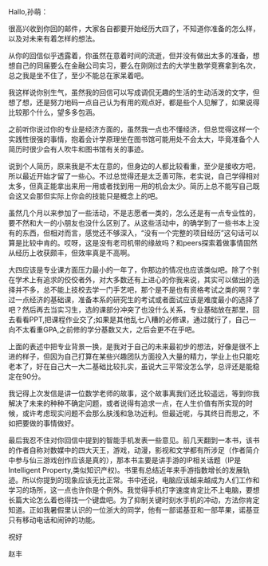 ﻿Hallo,孙萌：

很高兴收到你回的邮件，大家各自都要开始经历大四了，不知道你准备的怎么样，以及对未来有着怎样的想法。

从你的回信似乎透露着，你虽然在意着时间的流逝，但并没有做出太多的准备，想想自己的同届要么在金融公司实习，要么在刚刚过去的大学生数学竞赛拿到名次，总之我是坐不住了，至少不能总在家呆着吧。

我这样说你别生气，虽然我的回信可以写成调侃无趣的生活的生动活泼的文字，但想了想，还是努力地码一点自己认为有用的观点好，都是些个人见解了，如果说得比较那个什么，望多多包涵。

之前听你说过你的专业是经济方面的，虽然我一点也不懂经济，但总觉得这样一个实践性很强的事情，抱着会计学原理坐在图书馆可能用处不会太大，毕竟准备个人简历时很少会有人吹牛和图书馆有关的事迹。

说到个人简历，原来我是不太在意的，但身边的人都比较看重，至少是接收方吧，所以最近开始才留了一些心。不过总觉得还是太乏善可陈，老实说，自己学得相对太多，但真正能拿出来用一用或者找到用一用的机会太少。简历上总不能写自己既会这又会那但实际上你会的技能只是概念上的吧。

虽然几个月以来参加了一些活动，不是志愿者一类的，怎么还是有一点专业性的，要不然和大一的小朋友也没什么区别了。从这些活动中，的确学到了一些书本上没有的东西，但相对而言，感觉还不够深入，“没有一个完整的项目经历”这句话可以算是比较中肯的。哎呀，这是没有老司机带的缘故吗？和peers探索着做事情固然从经历上收获颇丰，但效率真是不高啊。

大四应该是专业课方面压力最小的一年了，你那边的情况也应该类似吧。除了个别在学术上有追求的佼佼者外，对大多数还有上进心的你我来说，其实可以做出的选择并不多，总不能上技校去学一门手艺吧，那个是不是也有资格考试之类的啊？学过一点经济的基础课，准备本系的研究生的考试或者面试应该是难度最小的选择了吧？然后再去当实习生，选的课部分冲突了也没什么关系，专业基础放在那里，回去看看PPT,把课程作业交了;如果是其他乱七八糟的必修课，通过就行了，自己一向不太看重GPA,之前修的学分基数又大，之后会更不在乎吧。

上面的表述中把专业背景一换，是我对于自己的未来最初步的想法，好像是很不上进的样子，但因为自己打算在某些兴趣团队方面投入大量的精力，学业上也只能吃老本了，好在自己大一大二基础比较扎实，虽说大三平常没怎么学，总评还是能稳定在90分。

我记得上次发信是讲一位数学老师的故事，这个故事离我们还比较遥远，等到你我解决了未来的种种不确定问题，或者说得有追求一点，在人生价值有所实现的时候，或许考虑现实问题不会那么肤浅和急功近利。但最近呢，与其终日而思之，不如把要做的事情做好。

最后我忍不住对你回信中提到的智能手机发表一些意见。前几天翻到一本书，该书的作者自称对数媒中的四大天王，游戏，动漫，影视和文学都有所涉足（作者简介中参与仙三游戏创作应该是真的），那本书主要是讲手游的IP相关话题（IP是Intelligent Property,类似知识产权)。书里有总结近年来手游指数增长的发展轨迹。所以你提到的现象应该无比正常。书中还说，电脑应该越来越成为人们工作和学习的场所，这一点也许你是个例外。我觉得手机打字速度肯定比不上电脑，要想长篇大论怎么着也得找一个键盘吧。为了抑制关键时刻水手机的冲动，方法你肯定知道。正如我暑假里认识的一位浙大的同学，他有一部诺基亚和一部苹果，诺基亚只有移动电话和闹钟的功能。

祝好

赵丰